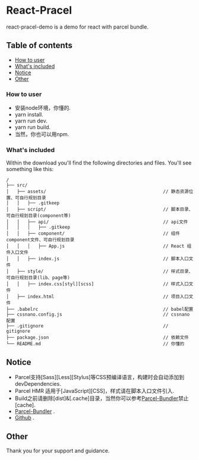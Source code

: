 # React-Pracel

react-pracel-demo is  a demo for react with parcel bundle.

## Table of contents

* [How to user](#how-to-user)
* [What's included](#what-is-included)
* [Notice](#notice)
* [Other](#other)

### How to user
* 安装node环境，你懂的.
* yarn install.
* yarn run dev.
* yarn run build.
* 当然，你也可以用npm.

### What's included

Within the download you'll find the following directories and files.
You'll see something like this:

```
/
├── src/
│   ├── assets/                                            // 静态资源位置、可自行规划目录
│   │   ├── .gitkeep
│   ├── script/                                            // 脚本目录、可自行规划目录(component等)
│   │   ├── api/                                           // api文件
│   │   │   ├── .gitkeep                                                 
│   │   ├── component/                                     // 组件component文件、可自行规划目录
│   │   │   ├── App.js                                     // React 组件入口文件    
│   │   ├── index.js                                       // 脚本入口文件
│   ├── style/                                             // 样式目录、可自行规划目录(lib、page等)
│   │   ├── index.css[styl][scss]                          // 样式入口文件
│   ├── index.html                                         // 项目入口文件      
├── .babelrc                                               // babel配置
├── cssnano.config.js                                      // cssnano配置
├── .gitignore                                             // gitignore 
├── package.json                                           // 依赖文件
└── README.md                                              // 你懂的

```

## Notice

*  Parcel支持[Sass][Less][Stylus]等CSS预编译语言，构建时会自动添加到devDependencies. 
*  Parcel HMR 适用于[JavaScript][CSS]，样式请在脚本入口文件引入. 
*  Build之前请删除[dist]&[.cache]目录，当然你可以参考[Parcel-Bundler](https://parceljs.org/)禁止[cache]. 
*  [Parcel-Bundler](https://parceljs.org/) .
*  [Github](https://github.com/parcel-bundler/parcel) .

## Other
Thank you for your support and guidance.

